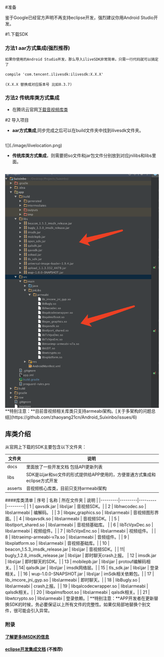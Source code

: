 #准备

鉴于Google已经官方声明不再支持eclipse开发，强烈建议你用Android Studio开发。<br/> 


#1.下载SDK
### 方法1 aar方式集成(强烈推荐)<br/>
	如果你使用的Android Studio开发，那么导入iliveSDK非常简单。只需一行代码就可以搞定了 

	compile 'com.tencent.ilivesdk:ilivesdk:X.X.X'  
	
	(X.X.X 替换成对应版本号 比如0.3.7)


### 方法2 传统库类方式集成
* 在腾讯云官网[下载音视频库类](http://www.oracle.com/index.html)


#2 导入项目
* **aar方式集成**,同步完成之后可以在build文件夹中找到ilivesdk文件夹。    
<br /> 
	![](./image/ilivelocation.png)
	
		
* **传统库类方式集成**，则需要把so文件和jar包文件分别放到对应jnilibs和libs里面。        
 <br /> 
<img src="./image/jarnso.png" width = "600" height = "" alt="helloAndroid.png" align=center />     
 <br /> 
 **特别注意：**目前音视频相关库类只支持armeabi架构。[关于多架构的问题总结](https://github.com/zhaoyang21cn/Android_Suixinbo/issues/6)
   

## 库类介绍
从官网上下载的SDK主要包含以下文件夹：

| 文件夹 | 说明 |
|---------|---------|
| docs | 里面放了一些开发文档 包括API更新列表 |
| libs | SDK是以jar和so文件的形式提供给APP使用的，方便普通方式集成和eclipse方式开发 |
| asserts | 音视频核心库类，目前只支持armeabi架构 |


####库类清单
| 序号  | 名称 | 所在文件夹 | 说明 |
|---------|---------|---------|---------|
| 1 | qavsdk.jar | libs\jar | 音视频SDK。|
| 2 | libhwcodec.so | libs\armeabi | 编解码。 |
| 3 | libqav_graphics.so | libs\armeabi | 音视频图形界面。|
| 4 | libqavsdk.so | libs\armeabi |  音视频SDK。|
| 5 | libstlport_shared.so | libs\armeabi | 音视频基础库。 |
| 6 | libTcVpxDec.so | libs\armeabi | 视频组件。|
| 7 | libTcVpxEnc.so | libs\armeabi | 视频组件。 |
| 8 | libtraeimp-armeabi-v7a.so | libs\armeabi | 音频组件。|
| 9 | libxplatform.so | libs\armeabi | 音视频基础库。| 
| 10 | beacon_1.5.3_imsdk_release.jar | libs\jar | 音视频SDK。|
| 11| bugly_1.2.8_imsdk_release.jar | libs\jar | 即时聊天crash上报。
| 12 | imsdk.jar | libs\jar | 即时聊天的SDK。|
| 13 | mobilepb.jar | libs\jar | protouf编解码相关。|
| 14| qalsdk.jar | libs\jar | imsdk网络层。|
| 15 | tls_sdk.jar | libs\jar | 登录相关。|
| 16 | wup-1.0.0-SNAPSHOT.jar | libs\jar | imSdk相关依赖包。|
| 17 | lib_imcore_jni_gyp.so | libs\armeabi |  即时聊天。|
| 18 | libBugly.so | libs\armeabi | crash上报。|
| 19 | libqalcodecwrapper.so | libs\armeabi | qalsdk相关。|
| 20 | libqalmsfboot.so | libs\armeabi | qalsdk相关。|
| 21 | libwtcrypto.so | libs\armeabi | 登录依赖。|
**特别注意：**APP开发者在更新替换SDK的时候，务必要保证以上所有文件的完整性。如果仅局部地替换个别文件，很可能会引入异常。

### 附录
#### [了解更多IMSDK的信息](http://www.qcloud.com/product/im.html)
#### [eclipse开发集成文档](https://github.com/zhaoyang21cn/ILiveSDK_Android_Demos/blob/master/doc/ILiveSDK/eclipse_readme.md) (不推荐)





 
    	
	







   
    